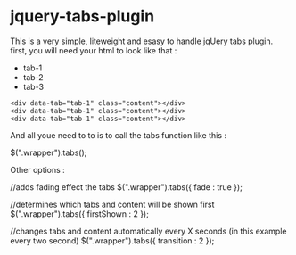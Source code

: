 # jquery-tabs-plugin

This is a very simple, liteweight and esasy to handle jqUery tabs plugin.
first, you will need your html to look like that :

<div class='wrapper'>
    <ul>
        <li data-tab='tab-1'> tab-1 </li>
        <li data-tab='tab-2'> tab-2 </li>
        <li data-tab='tab-3'> tab-3 </li>
    </ul>

    <div data-tab="tab-1" class="content"></div>
    <div data-tab="tab-1" class="content"></div>
    <div data-tab="tab-1" class="content"></div>

</div>


And all youe need to to is to call the tabs function like this :

$(".wrapper").tabs();

Other options :

//adds fading effect the tabs
$(".wrapper").tabs({
    fade : true
});


//determines which tabs and content will be shown first
$(".wrapper").tabs({
    firstShown : 2
});


//changes tabs and content automatically every X seconds (in this example every two second)
$(".wrapper").tabs({
    transition : 2
});








